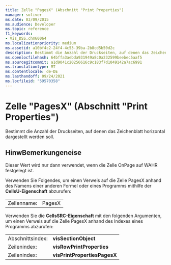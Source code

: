 ```yaml
---
title: Zelle "PagesX" (Abschnitt "Print Properties")
manager: soliver
ms.date: 03/09/2015
ms.audience: Developer
ms.topic: reference
f1_keywords:
- Vis_DSS.chm60064
ms.localizationpriority: medium
ms.assetid: a10bf4c2-24f4-4c53-39ba-2b8cd5b50d2c
description: Bestimmt die Anzahl der Druckseiten, auf denen das Zeichenblatt horizontal dargestellt werden soll.
ms.openlocfilehash: 64bffa3aebda931949a8c0a232599beebec5aaf5
ms.sourcegitcommit: a1d9041c20256616c9c183f7d1049142a7ac6991
ms.translationtype: MT
ms.contentlocale: de-DE
ms.lasthandoff: 09/24/2021
ms.locfileid: "59570358"
---
```

# <a name="pagesx-cell-print-properties-section"></a>Zelle "PagesX" (Abschnitt "Print Properties")

Bestimmt die Anzahl der Druckseiten, auf denen das Zeichenblatt horizontal dargestellt werden soll. 
  
## <a name="remarks"></a>HinwBemerkungeneise

Dieser Wert wird nur dann verwendet, wenn die Zelle OnPage auf WAHR festgelegt ist. 
  
Verwenden Sie Folgendes, um einen Verweis auf die Zelle PagesX anhand des Namens einer anderen Formel oder eines Programms mithilfe der **CellsU-Eigenschaft** abzurufen: 
  
|||
|:-----|:-----|
| Zellenname:  <br/> | PagesX  <br/> |
   
Verwenden Sie die **CellsSRC-Eigenschaft** mit den folgenden Argumenten, um einen Verweis auf die Zelle PagesX anhand des Indexes eines Programms abzurufen: 
  
|||
|:-----|:-----|
| Abschnittsindex:  <br/> |**visSectionObject** <br/> |
| Zeilenindex:  <br/> |**visRowPrintProperties** <br/> |
| Zeilenindex:  <br/> |**visPrintPropertiesPagesX** <br/> |
   

